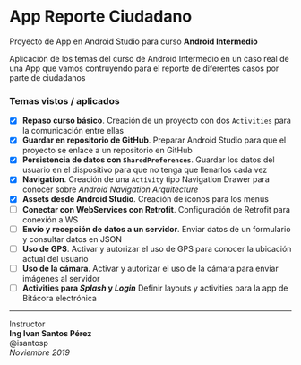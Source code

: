 # App Reporte Ciudadano

Proyecto de App en Android Studio para curso **Android Intermedio**

Aplicación de los temas del curso de Android Intermedio en un caso real de una App que vamos contruyendo para el reporte de diferentes casos por parte de ciudadanos

### Temas vistos / aplicados
- [x] **Repaso curso básico**. Creación de un proyecto con dos `Activities` para la comunicación entre ellas
- [x] **Guardar en repositorio de GitHub**. Preparar Android Studio para que el proyecto se enlace a un repositorio en GitHub
- [x] **Persistencia de datos con `SharedPreferences`**. Guardar los datos del usuario en el dispositivo para que no tenga que llenarlos cada vez
- [x] **Navigation**. Creación de una `Activity` tipo Navigation Drawer para conocer sobre *Android Navigation Arquitecture*
- [x] **Assets desde Android Studio**. Creación de iconos para los menús
- [ ] **Conectar con WebServices con Retrofit**. Configuración de Retrofit para conexión a WS
- [ ] **Envio y recepción de datos a un servidor**. Enviar datos de un formulario y consultar datos en JSON
- [ ] **Uso de GPS**. Activar y autorizar el uso de GPS para conocer la ubicación actual del usuario
- [ ] **Uso de la cámara**. Activar y autorizar el uso de la cámara para enviar imágenes al servidor
- [ ] **Activities para *Splash* y *Login*** Definir layouts y activities para la app de Bitácora electrónica

---
Instructor   
**Ing Ivan Santos Pérez**    
@isantosp    
*Noviembre 2019*
